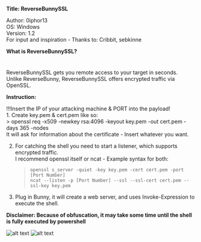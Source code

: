**Title: ReverseBunnySSL**

<p>Author: 0iphor13<br>
OS: Windows<br>
Version: 1.2<br>
For input and inspiration - Thanks to: Cribbit, sebkinne</p>

**What is ReverseBunnySSL?**
#
<p>ReverseBunnySSL gets you remote access to your target in seconds.<br>
Unlike ReverseBunny, ReverseBunnySSL offers encrypted traffic via OpenSSL.</p>


**Instruction:**
<p>!!!Insert the IP of your attacking machine & PORT into the payload!<br>
1. Create key.pem & cert.pem like so: <br>
	> openssl req -x509 -newkey rsa:4096 -keyout key.pem -out cert.pem -days 365 -nodes<br>
	It will ask for information about the certificate - Insert whatever you want.<br>

2. For catching the shell you need to start a listener, which supports encrypted traffic.<br>
I recommend openssl itself or ncat - Example syntax for both:<br>
	> `openssl s_server -quiet -key key.pem -cert cert.pem -port [Port Number]` <br>
	> `ncat --listen -p [Port Number] --ssl --ssl-cert cert.pem --ssl-key key.pem`</p>

3. Plug in Bunny, it will create a web server, and uses Invoke-Expression to execute the shell.

**Disclaimer: Because of obfuscation, it may take some time until the shell is fully executed by powershell**

![alt text](https://github.com/0iphor13/omg-payloads/blob/master/payloads/library/remote_access/ReverseCableSSL/CreateCert.png)
![alt text](https://github.com/0iphor13/bashbunny-payloads/blob/master/payloads/library/remote_access/ReverseBunnySSL/Startscreen.jpg)